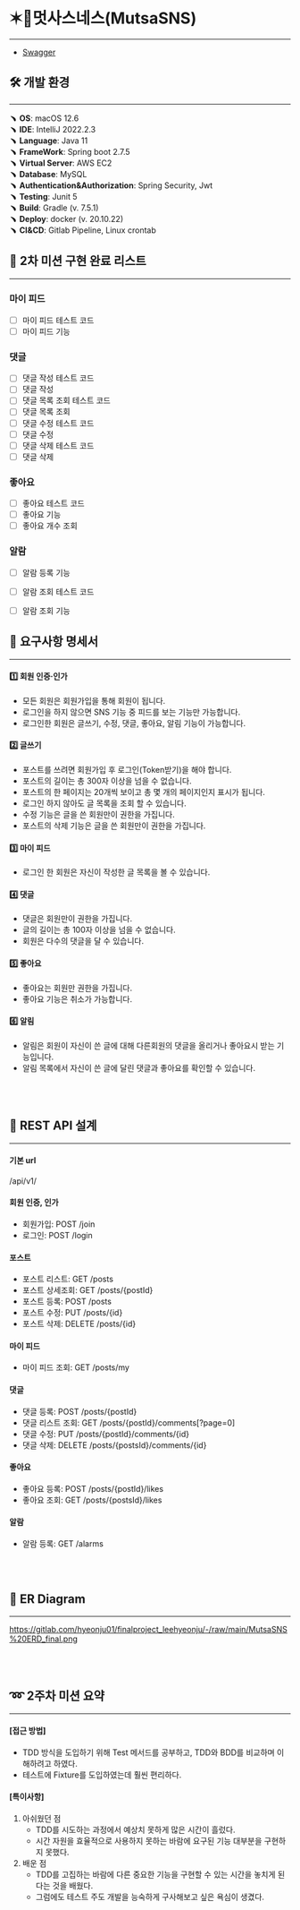 # ✶📱멋사스네스(MutsaSNS) 

---

- [Swagger](http://ec2-43-201-22-119.ap-northeast-2.compute.amazonaws.com:8080/swagger-ui/index.html#/)

## 🛠 개발 환경

---
﹅ **OS**: macOS 12.6 <br>
﹅ **IDE**: IntelliJ 2022.2.3 <br>
﹅ **Language**: Java 11 <br>
﹅ **FrameWork**: Spring boot 2.7.5 <br>
﹅ **Virtual Server**: AWS EC2 <br>
﹅ **Database**: MySQL <br>
﹅ **Authentication&Authorization**: Spring Security, Jwt <br>
﹅ **Testing**: Junit 5 <br>
﹅ **Build**: Gradle (v. 7.5.1) <br> 
﹅ **Deploy**: docker (v. 20.10.22) <br>
﹅ **CI&CD**: Gitlab Pipeline, Linux crontab

## 📑 2차 미션 구현 완료 리스트 

---
### 마이 피드 
- [ ] 마이 피드 테스트 코드
- [ ] 마이 피드 기능

### 댓글
- [ ] 댓글 작성 테스트 코드
- [ ] 댓글 작성 
- [ ] 댓글 목록 조회 테스트 코드
- [ ] 댓글 목록 조회
- [ ] 댓글 수정 테스트 코드
- [ ] 댓글 수정
- [ ] 댓글 삭제 테스트 코드
- [ ] 댓글 삭제

### 좋아요
- [ ] 좋아요 테스트 코드
- [ ] 좋아요 기능
- [ ] 좋아요 개수 조회

### 알람
- [ ] 알람 등록 기능
- [ ] 알람 조회 테스트 코드
- [ ] 알람 조회 기능


## 📑 요구사항 명세서

---

#### 1️⃣ 회원 인증·인가

- 모든 회원은 회원가입을 통해 회원이 됩니다.
- 로그인을 하지 않으면 SNS 기능 중 피드를 보는 기능만 가능합니다.
- 로그인한 회원은 글쓰기, 수정, 댓글, 좋아요, 알림 기능이 가능합니다.

#### 2️⃣ 글쓰기

- 포스트를 쓰려면 회원가입 후 로그인(Token받기)을 해야 합니다.
- 포스트의 길이는 총 300자 이상을 넘을 수 없습니다.
- 포스트의 한 페이지는 20개씩 보이고 총 몇 개의 페이지인지 표시가 됩니다.
- 로그인 하지 않아도 글 목록을 조회 할 수 있습니다.
- 수정 기능은 글을 쓴 회원만이 권한을 가집니다.
- 포스트의 삭제 기능은 글을 쓴 회원만이 권한을 가집니다.

#### 3️⃣ 마이 피드

- 로그인 한 회원은 자신이 작성한 글 목록을 볼 수 있습니다.

#### 4️⃣ 댓글

- 댓글은 회원만이 권한을 가집니다.
- 글의 길이는 총 100자 이상을 넘을 수 없습니다.
- 회원은 다수의 댓글을 달 수 있습니다.

#### 5️⃣ 좋아요

- 좋아요는 회원만 권한을 가집니다.
- 좋아요 기능은 취소가 가능합니다.

#### 6️⃣ 알림

- 알림은 회원이 자신이 쓴 글에 대해 다른회원의 댓글을 올리거나 좋아요시 받는 기능입니다.
- 알림 목록에서 자신이 쓴 글에 달린 댓글과 좋아요를 확인할 수 있습니다.

<br>
<br>

## 📑 REST API 설계

---
#### 기본 url
/api/v1/ <br>

#### 회원 인증, 인가
- 회원가입: POST /join <br>
- 로그인: POST /login <br>

#### 포스트
- 포스트 리스트: GET /posts <br>
- 포스트 상세조회: GET /posts/{postId} <br>
- 포스트 등록: POST /posts <br>
- 포스트 수정: PUT /posts/{id} <br>
- 포스트 삭제: DELETE /posts/{id} <br>

#### 마이 피드
- 마이 피드 조회: GET /posts/my <br>

#### 댓글
- 댓글 등록: POST /posts/{postId} <br> 
- 댓글 리스트 조회: GET /posts/{postId}/comments[?page=0] <br> 
- 댓글 수정: PUT /posts/{postId}/comments/{id} <br>
- 댓글 삭제: DELETE /posts/{postsId}/comments/{id} <br>

#### 좋아요
- 좋아요 등록: POST /posts/{postId}/likes <br> 
- 좋아요 조회: GET /posts/{postsId}/likes <br>

#### 알람
- 알람 등록: GET /alarms <br>

<br>
<br>

## 📑 ER Diagram

---
https://gitlab.com/hyeonju01/finalproject_leehyeonju/-/raw/main/MutsaSNS%20ERD_final.png


<br>
<br>

## ➿ 2주차 미션 요약

---

#### [접근 방법]
* TDD 방식을 도입하기 위해 Test 메서드를 공부하고, TDD와 BDD를 비교하며 이해하려고 하였다. 
* 테스트에 Fixture를 도입하였는데 훨씬 편리하다.

#### [특이사항]
1. 아쉬웠던 점 <br>
   * TDD를 시도하는 과정에서 예상치 못하게 많은 시간이 흘렀다. 
   * 시간 자원을 효율적으로 사용하지 못하는 바람에 요구된 기능 대부분을 구현하지 못했다.
2. 배운 점 
   * TDD를 고집하는 바람에 다른 중요한 기능을 구현할 수 있는 시간을 놓치게 된다는 것을 배웠다. 
   * 그럼에도 테스트 주도 개발을 능숙하게 구사해보고 싶은 욕심이 생겼다.   
